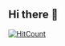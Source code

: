 ## Hi there 👋

  [![HitCount](https://hits.dwyl.com/fernandodestefani/fernandodestefani.svg?style=flat-square&show=unique)](http://hits.dwyl.com/fernandodestefani/fernandodestefani)

<!--
**fernandodestefani/fernandodestefani** is a ✨ _special_ ✨ repository because its `README.md` (this file) appears on your GitHub profile.

Here are some ideas to get you started:

- 🔭 I’m currently working on ...
- 🌱 I’m currently learning ...
- 👯 I’m looking to collaborate on ...
- 🤔 I’m looking for help with ...
- 💬 Ask me about ...
- 📫 How to reach me: ...
- 😄 Pronouns: ...
- ⚡ Fun fact: ...
-->
